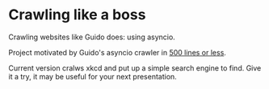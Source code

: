 # Crawling like a boss
Crawling websites like Guido does: using asyncio.

Project motivated by Guido's asyncio crawler in [500 lines or less](https://github.com/aosabook/500lines).

Current version cralws xkcd and put up a simple search engine to find.
Give it a try, it may be useful for your next presentation.
